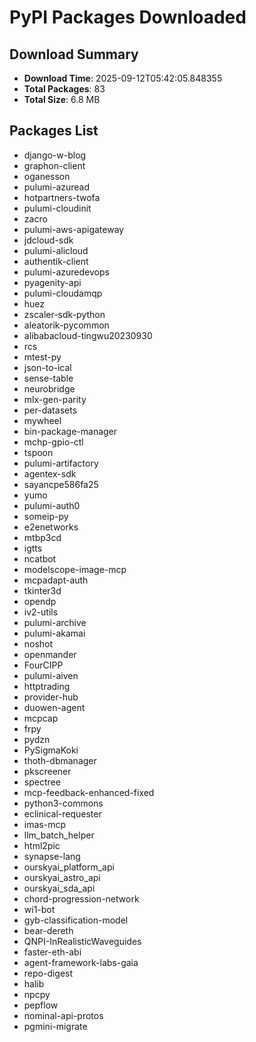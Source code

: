 # PyPI Packages Downloaded

## Download Summary
- **Download Time**: 2025-09-12T05:42:05.848355
- **Total Packages**: 83
- **Total Size**: 6.8 MB

## Packages List
- django-w-blog
- graphon-client
- oganesson
- pulumi-azuread
- hotpartners-twofa
- pulumi-cloudinit
- zacro
- pulumi-aws-apigateway
- jdcloud-sdk
- pulumi-alicloud
- authentik-client
- pulumi-azuredevops
- pyagenity-api
- pulumi-cloudamqp
- huez
- zscaler-sdk-python
- aleatorik-pycommon
- alibabacloud-tingwu20230930
- rcs
- mtest-py
- json-to-ical
- sense-table
- neurobridge
- mlx-gen-parity
- per-datasets
- mywheel
- bin-package-manager
- mchp-gpio-ctl
- tspoon
- pulumi-artifactory
- agentex-sdk
- sayancpe586fa25
- yumo
- pulumi-auth0
- someip-py
- e2enetworks
- mtbp3cd
- igtts
- ncatbot
- modelscope-image-mcp
- mcpadapt-auth
- tkinter3d
- opendp
- iv2-utils
- pulumi-archive
- pulumi-akamai
- noshot
- openmander
- FourCIPP
- pulumi-aiven
- httptrading
- provider-hub
- duowen-agent
- mcpcap
- frpy
- pydzn
- PySigmaKoki
- thoth-dbmanager
- pkscreener
- spectree
- mcp-feedback-enhanced-fixed
- python3-commons
- eclinical-requester
- imas-mcp
- llm_batch_helper
- html2pic
- synapse-lang
- ourskyai_platform_api
- ourskyai_astro_api
- ourskyai_sda_api
- chord-progression-network
- wi1-bot
- gyb-classification-model
- bear-dereth
- QNPI-InRealisticWaveguides
- faster-eth-abi
- agent-framework-labs-gaia
- repo-digest
- halib
- npcpy
- pepflow
- nominal-api-protos
- pgmini-migrate
